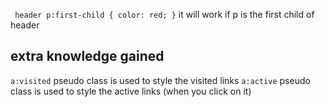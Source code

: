  ` header p:first-child {
    color: red;
 }` it will work if p is the first child of header
  

  ## extra knowledge gained

`a:visited` pseudo class is used to style the visited links
`a:active` pseudo class is used to style the active links (when you click on it)